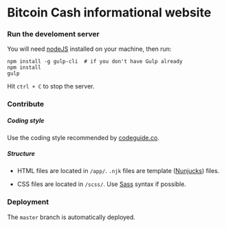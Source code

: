 # Bitcoin Cash informational website

### Run the develoment server

You will need [nodeJS](https://nodejs.org/en/) installed on your machine, then run:

```shell
npm install -g gulp-cli  # if you don't have Gulp already
npm install
gulp
```

Hit `ctrl + C` to stop the server.

### Contribute

##### Coding style

Use the coding style recommended by [codeguide.co](https://codeguide.co).

##### Structure

- HTML files are located in `/app/`. `.njk` files are template ([Nunjucks](https://mozilla.github.io/nunjucks/)) files.

- CSS files are located in `/scss/`. Use [Sass](https://sass-lang.com) syntax if possible.

### Deployment

The `master` branch is automatically deployed.
